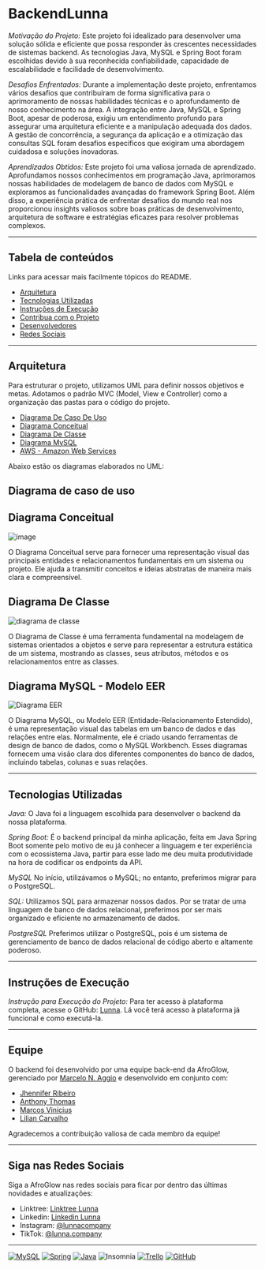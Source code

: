 # BackendLunna

*Motivação do Projeto:*
Este projeto foi idealizado para desenvolver uma solução sólida e eficiente que possa responder às crescentes necessidades de sistemas backend. As tecnologias Java, MySQL e Spring Boot foram escolhidas devido à sua reconhecida confiabilidade, capacidade de escalabilidade e facilidade de desenvolvimento.

*Desafios Enfrentados:*
Durante a implementação deste projeto, enfrentamos vários desafios que contribuíram de forma significativa para o aprimoramento de nossas habilidades técnicas e o aprofundamento de nosso conhecimento na área. A integração entre Java, MySQL e Spring Boot, apesar de poderosa, exigiu um entendimento profundo para assegurar uma arquitetura eficiente e a manipulação adequada dos dados. A gestão de concorrência, a segurança da aplicação e a otimização das consultas SQL foram desafios específicos que exigiram uma abordagem cuidadosa e soluções inovadoras.

*Aprendizados Obtidos:*
Este projeto foi uma valiosa jornada de aprendizado. Aprofundamos nossos conhecimentos em programação Java, aprimoramos nossas habilidades de modelagem de banco de dados com MySQL e exploramos as funcionalidades avançadas do framework Spring Boot. Além disso, a experiência prática de enfrentar desafios do mundo real nos proporcionou insights valiosos sobre boas práticas de desenvolvimento, arquitetura de software e estratégias eficazes para resolver problemas complexos.

<hr>

## Tabela de conteúdos

Links para acessar mais facilmente tópicos do README.

- [Arquitetura](#arquitetura)
- [Tecnologias Utilizadas](#tecnologias-utilizadas)
- [Instruções de Execução](#instruções-de-execução)
- [Contribua com o Projeto](#contribua-com-o-projeto)
- [Desenvolvedores](#Equipe)
- [Redes Sociais](#Siga-nas-Redes-Sociais)

<hr>

## Arquitetura

Para estruturar o projeto, utilizamos UML para definir nossos objetivos e metas. Adotamos o padrão MVC (Model, View e Controller) como a organização das pastas para o código do projeto.

- [Diagrama De Caso De Uso](#Diagrama-de-caso-de-uso)
- [Diagrama Conceitual](#Diagrama-Conceitual)
- [Diagrama De Classe](#Diagrama-De-Classe)
- [Diagrama MySQL](#Diagrama-MySQL)
- [AWS - Amazon Web Services](#AWS)

Abaixo estão os diagramas elaborados no UML:

## Diagrama de caso de uso

## Diagrama Conceitual

![image](https://github.com/AfroGlow/BackendAfroGlow/assets/111551364/451e3da9-7b74-4467-a73a-0db4b3040d04)

O Diagrama Conceitual serve para fornecer uma representação visual das principais entidades e relacionamentos fundamentais em um sistema ou projeto. Ele ajuda a transmitir conceitos e ideias abstratas de maneira mais clara e compreensível.

## Diagrama De Classe

![diagrama de classe](https://github.com/LunnaCompany/BackendLunna/assets/147529312/665f127b-e874-4bc5-9c42-bede2aa7c9a3)

O Diagrama de Classe é uma ferramenta fundamental na modelagem de sistemas orientados a objetos e serve para representar a estrutura estática de um sistema, mostrando as classes, seus atributos, métodos e os relacionamentos entre as classes. 

## Diagrama MySQL - Modelo EER

![Diagrama EER](https://github.com/LunnaCompany/BackendLunna/assets/147529312/6c8e1259-9d03-4d76-90cc-2502a941851f)


O Diagrama MySQL, ou Modelo EER (Entidade-Relacionamento Estendido), é uma representação visual das tabelas em um banco de dados e das relações entre elas. Normalmente, ele é criado usando ferramentas de design de banco de dados, como o MySQL Workbench. Esses diagramas fornecem uma visão clara dos diferentes componentes do banco de dados, incluindo tabelas, colunas e suas relações.

<hr>

## Tecnologias Utilizadas

*Java:*
O Java foi a linguagem escolhida para desenvolver o backend da nossa plataforma.

*Spring Boot:*
É o backend principal da minha aplicação, feita em Java Spring Boot somente pelo motivo de eu já conhecer a linguagem e ter experiência com o ecossistema Java, partir para esse lado me deu muita produtividade na hora de codificar os endpoints da API.

*MySQL*
No início, utilizávamos o MySQL; no entanto, preferimos migrar para o PostgreSQL.

*SQL:*
Utilizamos SQL para armazenar nossos dados. Por se tratar de uma linguagem de banco de dados relacional, preferimos por ser mais organizado e eficiente no armazenamento de dados.

*PostgreSQL*
Preferimos utilizar o PostgreSQL, pois é um sistema de gerenciamento de banco de dados relacional de código aberto e altamente poderoso.

<hr>

## Instruções de Execução

*Instrução para Execução do Projeto:*
Para ter acesso à plataforma completa, acesse o GitHub: [Lunna](https://github.com/LunnaCompany).
Lá você terá acesso à plataforma já funcional e como executá-la.

<hr>

## Equipe
O backend foi desenvolvido por uma equipe back-end da AfroGlow, gerenciado por [Marcelo N. Aggio](https://github.com/MarceloAggio) e desenvolvido em conjunto com:

- [Jhennifer Ribeiro](https://github.com/JheniferRibeiro)
- [Anthony Thomas](https://github.com/anthonythom)
- [Marcos Vinicius](https://github.com/ViniciusV4)
- [Lilian Carvalho](https://github.com/Lilian-Carvalho25)
  
Agradecemos a contribuição valiosa de cada membro da equipe!

<hr>

## Siga nas Redes Sociais

Siga a AfroGlow nas redes sociais para ficar por dentro das últimas novidades e atualizações:

- Linktree: [Linktree Lunna](https://linktr.ee/lunnacompany)
- Linkedin: [Linkedin Lunna](https://www.linkedin.com/company/lunnacompany)
- Instagram: [@lunnacompany](https://www.instagram.com/lunnacompany/)
- TikTok: [@lunna.company](https://www.tiktok.com/@lunna.company)

<hr>

[![MySQL](https://img.shields.io/badge/mysql-%23000.svg?style=for-the-badge&logo=mysql&logoColor=white)]()
[![Spring](https://img.shields.io/badge/spring-%236DB33F.svg?style=for-the-badge&logo=spring&logoColor=white)]()
[![Java](https://img.shields.io/badge/java-%23ED8B00.svg?style=for-the-badge&logo=openjdk&logoColor=white)]()
![Insomnia](https://img.shields.io/badge/Insomnia-Powered%20By-purple?logo=insomnia&logoColor=white)
[![Trello](https://img.shields.io/badge/Trello-%23026AA7.svg?style=for-the-badge&logo=Trello&logoColor=white)]()
[![GitHub](https://img.shields.io/badge/github-%23121011.svg?style=for-the-badge&logo=github&logoColor=white)]()
